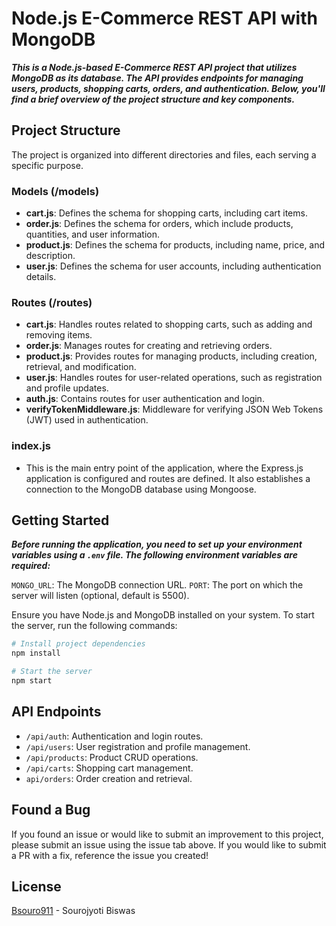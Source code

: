 # Node.js E-Commerce REST API with MongoDB

***This is a Node.js-based E-Commerce REST API project that utilizes MongoDB as its database. The API provides endpoints for managing users, products, shopping carts, orders, and authentication. Below, you'll find a brief overview of the project structure and key components.***

## Project Structure
The project is organized into different directories and files, each serving a specific purpose.

### Models (/models)

- **cart.js**: Defines the schema for shopping carts, including cart items.
- **order.js**: Defines the schema for orders, which include products, quantities, and user information.
- **product.js**: Defines the schema for products, including name, price, and description.
- **user.js**: Defines the schema for user accounts, including authentication details.

### Routes (/routes)

- **cart.js**: Handles routes related to shopping carts, such as adding and removing items.
- **order.js**: Manages routes for creating and retrieving orders.
- **product.js**: Provides routes for managing products, including creation, retrieval, and modification.
- **user.js**: Handles routes for user-related operations, such as registration and profile updates.
- **auth.js**: Contains routes for user authentication and login.
- **verifyTokenMiddleware.js**: Middleware for verifying JSON Web Tokens (JWT) used in authentication.

### index.js

- This is the main entry point of the application, where the Express.js application is configured and routes are defined. It also establishes a connection to the MongoDB database using Mongoose.

## Getting Started

***Before running the application, you need to set up your environment variables using a `.env` file. The following environment variables are required:***

`MONGO_URL`: The MongoDB connection URL.
`PORT`: The port on which the server will listen (optional, default is 5500).

Ensure you have Node.js and MongoDB installed on your system. To start the server, run the following commands:

```sh
# Install project dependencies
npm install

# Start the server
npm start
```

## API Endpoints

- `/api/auth`: Authentication and login routes.
- `/api/users`: User registration and profile management.
- `/api/products`: Product CRUD operations.
- `/api/carts`: Shopping cart management.
- `api/orders`: Order creation and retrieval.

## Found a Bug

If you found an issue or would like to submit an improvement to this project, please submit an issue using the issue tab above. If you would like to submit a PR with a fix, reference the issue you created!

## License

[Bsouro911](https://github.com/Bsouro911) - Sourojyoti Biswas
